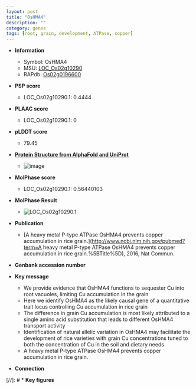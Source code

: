 ```yaml
---
layout: post
title: "OsHMA4"
description: ""
category: genes
tags: [root, grain, development, ATPase, copper]
---
```


* **Information**  
    + Symbol: OsHMA4  
    + MSU: [LOC_Os02g10290](http://rice.plantbiology.msu.edu/cgi-bin/ORF_infopage.cgi?orf=LOC_Os02g10290)  
    + RAPdb: [Os02g0196600](http://rapdb.dna.affrc.go.jp/viewer/gbrowse_details/irgsp1?name=Os02g0196600)  

* **PSP score**  
    + LOC_Os02g10290.1: 0.4444 

* **PLAAC score**  
    + LOC_Os02g10290.1: 0 

* **pLDDT score**
    + 79.45

* **[Protein Structure from AlphaFold and UniProt](https://www.uniprot.org/uniprotkb/Q6H7M3/entry#structure)**
    + ![image](https://ricepsp.github.io/images/Q6/AF-Q6H7M3-F1.png)

* **MolPhase score**
    + LOC_Os02g10290.1: 0.56440103

* **MolPhase Result**
    + ![LOC_Os02g10290.1](https://304243504.github.io/Pictures/LOC_Os02g/LOC_Os02g10290.1.png)

* **Publication**  
    + [A heavy metal P-type ATPase OsHMA4 prevents copper accumulation in rice grain.](http://www.ncbi.nlm.nih.gov/pubmed?term=A heavy metal P-type ATPase OsHMA4 prevents copper accumulation in rice grain.%5BTitle%5D), 2016, Nat Commun.

* **Genbank accession number**  

* **Key message**  
    + We provide evidence that OsHMA4 functions to sequester Cu into root vacuoles, limiting Cu accumulation in the grain
    + Here we identify OsHMA4 as the likely causal gene of a quantitative trait locus controlling Cu accumulation in rice grain
    + The difference in grain Cu accumulation is most likely attributed to a single amino acid substitution that leads to different OsHMA4 transport activity
    + Identification of natural allelic variation in OsHMA4 may facilitate the development of rice varieties with grain Cu concentrations tuned to both the concentration of Cu in the soil and dietary needs
    + A heavy metal P-type ATPase OsHMA4 prevents copper accumulation in rice grain.

* **Connection**  

[//]: # * **Key figures**  



